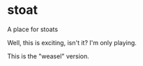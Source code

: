 # stoat
A place for stoats

Well, this is exciting, isn't it? I'm only playing.

This is the "weasel" version.
